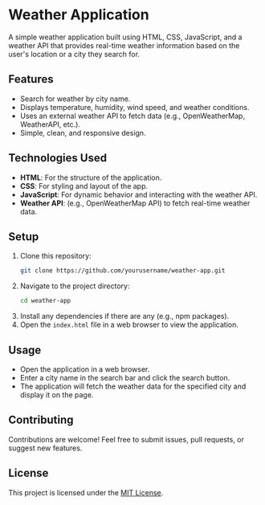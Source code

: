 # Weather Application

A simple weather application built using HTML, CSS, JavaScript, and a weather API that provides real-time weather information based on the user's location or a city they search for.

## Features

- Search for weather by city name.
- Displays temperature, humidity, wind speed, and weather conditions.
- Uses an external weather API to fetch data (e.g., OpenWeatherMap, WeatherAPI, etc.).
- Simple, clean, and responsive design.

## Technologies Used

- **HTML**: For the structure of the application.
- **CSS**: For styling and layout of the app.
- **JavaScript**: For dynamic behavior and interacting with the weather API.
- **Weather API**: (e.g., OpenWeatherMap API) to fetch real-time weather data.

## Setup

1. Clone this repository:
   ```bash
   git clone https://github.com/yourusername/weather-app.git
   ```
2. Navigate to the project directory:
   ```bash
   cd weather-app
   ```
3. Install any dependencies if there are any (e.g., npm packages).
4. Open the `index.html` file in a web browser to view the application.

## Usage

- Open the application in a web browser.
- Enter a city name in the search bar and click the search button.
- The application will fetch the weather data for the specified city and display it on the page.

## Contributing

Contributions are welcome! Feel free to submit issues, pull requests, or suggest new features.

## License

This project is licensed under the [MIT License](LICENSE).